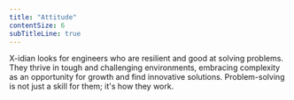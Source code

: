 ```yaml
---
title: "Attitude"
contentSize: 6
subTitleLine: true
---
```


X-idian looks for engineers who are resilient and good at solving problems. They thrive
in tough and challenging environments, embracing complexity as an opportunity for
growth and find innovative solutions. Problem-solving is not just a skill for them; 
it's how they work.
